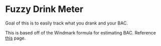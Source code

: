 # Fuzzy Drink Meter

Goal of this is to easily track what you drank and your BAC.

This is based off of the Windmark formula for estimating BAC.
Reference [this](https://gambonelaw.com/faqs/the-widmark-formula-and-calculating-your-bac-level/) page.

